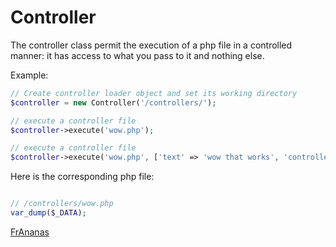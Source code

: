 # Controller

The controller class permit the execution of a php file in a controlled manner:
it has access to what you pass to it and nothing else.

Example:
```php
// Create controller loader object and set its working directory
$controller = new Controller('/controllers/');

// execute a controller file
$controller->execute('wow.php');

// execute a controller file
$controller->execute('wow.php', ['text' => 'wow that works', 'controller' => $controller]);

```
Here is the corresponding php file:
```php

// /controllers/wow.php
var_dump($_DATA);

```





[FrAnanas](/README.md)